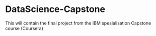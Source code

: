 # DataScience-Capstone
This will contain the final project from the IBM spesialisation Capstone course (Coursera)
